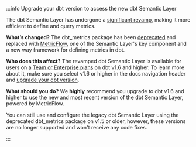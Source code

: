 :::info Upgrade your dbt version to access the new dbt Semantic Layer

The dbt Semantic Layer has undergone a [significant revamp](https://www.getdbt.com/blog/dbt-semantic-layer-whats-next/), making it more efficient to define and query metrics.

**What’s changed?** The dbt_metrics package has been [deprecated](https://docs.getdbt.com/blog/deprecating-dbt-metrics) and replaced with [MetricFlow](/docs/build/about-metricflow?version=1.6), one of the Semantic Layer's key component and a new way framework for defining metrics in dbt.

**Who does this affect?** The revamped dbt Semantic Layer is available for users on a [Team or Enterprise plans](https://www.getdbt.com/pricing/) on dbt v1.6 and higher. To learn more about it, make sure you select v1.6 or higher in the docs navigation header and [upgrade your dbt version](/docs/dbt-versions/upgrade-core-in-cloud). 

**What should you do?** We **highly** recommend you upgrade to dbt v1.6 and higher to use the new and most recent version of the dbt Semantic Layer, powered by MetricFlow. 

You can still use and configure the legacy dbt Semantic Layer using the deprecated dbt_metrics package on v1.5 or older, however, these versions are no longer supported and won't receive any code fixes. 

:::
